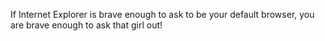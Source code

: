 If Internet Explorer is brave enough to ask to be your default browser, you are brave enough to ask that girl out!
